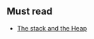 ## Must read

* [The stack and the Heap](https://doc.rust-lang.org/1.17.0/book/the-stack-and-the-heap.html)
